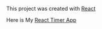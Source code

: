 This project was created with [React](https://facebook.github.io/react/)

Here is My <a href="http://peaceful-dawn-25774.herokuapp.com/#/?_k=zo2zpq" target="_blank">React Timer App</a>